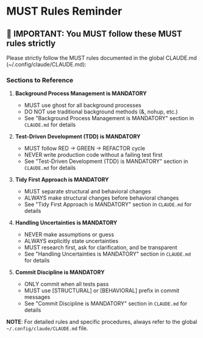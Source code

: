 # MUST Rules Reminder

## 🚨 IMPORTANT: You MUST follow these MUST rules strictly

Please strictly follow the MUST rules documented in the global CLAUDE.md (~/.config/claude/CLAUDE.md):

### Sections to Reference

1. **Background Process Management is MANDATORY**
   - MUST use ghost for all background processes
   - DO NOT use traditional background methods (&, nohup, etc.)
   - See "Background Process Management is MANDATORY" section in `CLAUDE.md` for details

2. **Test-Driven Development (TDD) is MANDATORY**
   - MUST follow RED → GREEN → REFACTOR cycle
   - NEVER write production code without a failing test first
   - See "Test-Driven Development (TDD) is MANDATORY" section in `CLAUDE.md` for details

3. **Tidy First Approach is MANDATORY**
   - MUST separate structural and behavioral changes
   - ALWAYS make structural changes before behavioral changes
   - See "Tidy First Approach is MANDATORY" section in `CLAUDE.md` for details

4. **Handling Uncertainties is MANDATORY**
   - NEVER make assumptions or guess
   - ALWAYS explicitly state uncertainties
   - MUST research first, ask for clarification, and be transparent
   - See "Handling Uncertainties is MANDATORY" section in `CLAUDE.md` for details

5. **Commit Discipline is MANDATORY**
   - ONLY commit when all tests pass
   - MUST use [STRUCTURAL] or [BEHAVIORAL] prefix in commit messages
   - See "Commit Discipline is MANDATORY" section in `CLAUDE.md` for details

**NOTE**: For detailed rules and specific procedures, always refer to the global `~/.config/claude/CLAUDE.md` file.